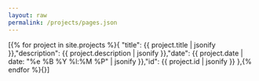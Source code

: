 ```yaml
---
layout: raw
permalink: /projects/pages.json
---
```

[{% for project in site.projects %}{ "title": {{ project.title | jsonify }},"description": {{ project.description | jsonify }},"date": {{ project.date | date: "%e %B %Y %l:%M %P" | jsonify }},"id": {{ project.id | jsonify }} },{% endfor %}{}]